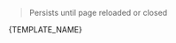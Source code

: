 > Persists until page reloaded or closed
<webui-side-by-side>
    <webui-flex column>
        <webui-input-text label="App Struct Test - subscribed to app-test.name" compact theme="danger" placeholder="Data entered here will persist through page navigations." data-trigger="app-test.name" data-subscribe="app-test.name:value"></webui-input-text>
        <webui-input-text theme="info" label="App Test.One" placeholder="One" data-trigger="app-test.one" data-subscribe="app-test.one:value"></webui-input-text>
        <webui-input-text theme="tertiary" label="App Test.Two" placeholder="Two" data-trigger="app-test.two" data-subscribe="app-test.two:value"></webui-input-text>
        <webui-input-text theme="secondary" label="App Test.Three" placeholder="Three" data-trigger="app-test.three" data-subscribe="app-test.three:value"></webui-input-text>
        <webui-dropdown theme="primary" data-name="app-test-selected" icon="flask-vial" label="Dropdown Test" newlabel="Select an Option!" data-trigger="app-test.dropdown|test-selected.name:display|test-selected.id:value" data-subscribe="app-test.dropdown|page-dropdown-test:setOptions">
            <option slot="template">{TEMPLATE_NAME}</option>
        </webui-dropdown>
    </webui-flex>
    <webui-paper>
        <webui-code label="app-test" lang="json" data-subscribe="app-test"></webui-code>
        <webui-code theme="tertiary" label="test-selected" lang="json" data-subscribe="test-selected"></webui-code>
        <webui-code theme="primary" label="test-selected.name" lang="json" data-subscribe="test-selected.name"></webui-code>
    </webui-paper>
</webui-side-by-side>
